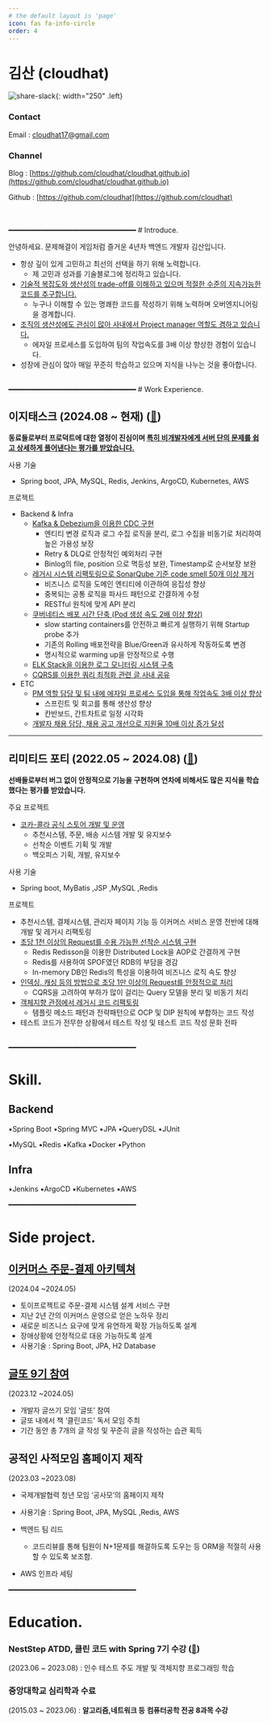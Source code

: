 ```yaml
---
# the default layout is 'page'
icon: fas fa-info-circle
order: 4
---
```



# 김산 (cloudhat)

![share-slack](/assets/img/profile.png){: width="250" .left}



### Contact

Email : cloudhat17@gmail.com

### Channel

Blog : [https://github.com/cloudhat/cloudhat.github.io](https://github.com/cloudhat/cloudhat.github.io)

Github : [https://github.com/cloudhat](https://github.com/cloudhat)

<br>
<br>
━━━━━━━━━━━━━━━━━━━━━━━━━━━━━━
# Introduce.

안녕하세요. 문제해결이 게임처럼 즐거운 4년차 백엔드 개발자 김산입니다.

- 항상 깊이 있게 고민하고 최선의 선택을 하기 위해 노력합니다.
    - 제 고민과 성과를 기술블로그에 정리하고 있습니다. 
- [기술적 복잡도와 생산성의 trade-off를 이해하고 있으며 적절한 수준의 지속가능한 코드를 추구합니다.](https://cloudhat.github.io/posts/sustainable-software/)
    - 누구나 이해할 수 있는 명쾌한 코드를 작성하기 위해 노력하며 오버엔지니어링을 경계합니다.
- [조직의 생산성에도 관심이 많아 사내에서 Project manager 역할도 겸하고 있습니다.](https://cloudhat.github.io/posts/agile-for-agile/)
    - 에자일 프로세스를 도입하여 팀의 작업속도를 3배 이상 향상한 경험이 있습니다.
- 성장에 관심이 많아 매일 꾸준히 학습하고 있으며 지식을 나누는 것을 좋아합니다.



<br>
━━━━━━━━━━━━━━━━━━━━━━━━━━━━━━
# Work Experience.

## 이지태스크 (2024.08 ~ 현재) **(**[🔗](https://easytask.co.kr/)**)**
**동료들로부터 프로덕트에 대한 열정이 진심이며 [특히 비개발자에게 서버 단의 문제를 쉽고 상세하게 풀어낸다는 평가를 받았습니다.](https://cloudhat.github.io/posts/developer-possible-today/)**

사용 기술 
-  Spring boot, JPA, MySQL, Redis, Jenkins, ArgoCD, Kubernetes, AWS

프로젝트
- Backend & Infra
    - [Kafka & Debezium을 이용한 CDC 구현](https://cloudhat.github.io/posts/debezium-kafka-CDC/)
        - 엔티티 변경 로직과 로그 수집 로직을 분리, 로그 수집을 비동기로 처리하여 높은 가용성 보장
        - Retry & DLQ로 안정적인 예외처리 구현
        - Binlog의 file, position 으로 멱등성 보완, Timestamp로 순서보장 보완
    - [레거시 시스템 리팩토링으로 SonarQube 기준 code smell 50개 이상 제거](https://cloudhat.github.io/posts/refactoring/)
        - 비즈니스 로직을 도메인 엔티티에 이관하여 응집성 향상
        - 중복되는 공통 로직을 파사드 패턴으로 간결하게 수정
        - RESTful 원칙에 맞게 API 분리
    - [쿠버네티스 배포 시간 단축 (Pod 생성 속도 2배 이상 향상)](https://cloudhat.github.io/posts/kubernetes-deployment/)
        - slow starting containers를 안전하고 빠르게 실행하기 위해 Startup probe 추가
        - 기존의 Rolling 배포전략을 Blue/Green과 유사하게 작동하도록 변경
        - 명시적으로 warming up을 안정적으로 수행
    - [ELK Stack을 이용한 로그 모니터링 시스템 구축](https://cloudhat.github.io/posts/ELK-in-local-env/)
    - [CQRS를 이용한 쿼리 최적화 관련 글 사내 공유](https://cloudhat.github.io/posts/CQRS-concept/)
- ETC
    - [PM 역할 담당 및 팀 내에 에자일 프로세스 도입을 통해 작업속도 3배 이상 향상](https://cloudhat.github.io/posts/agile-for-agile/)
        - 스프린트 및 회고를 통해 생산성 향상
        - 칸반보드, 간트차트로 일정 시각화
    - [개발자 채용 담당, 채용 공고 개선으로 지원율 10배 이상 증가 달성](https://cloudhat.github.io/posts/recruitment-process-improvement/)

  
---

## 리미티드 포티 (2022.05 ~ 2024.08) **(**[🔗](https://www.limited40.com)**)**
**선배들로부터 버그 없이 안정적으로 기능을 구현하며 연차에 비해서도 많은 지식을 학습했다는 평가를 받았습니다.**

주요 프로젝트 
- [코카-콜라 공식 스토어 개발 및 운영 ](https://cokeplay.cocacola.co.kr/main)
    - 추천시스템, 주문, 배송 시스템 개발 및 유지보수
    - 선착순 이벤트 기획 및 개발
    - 백오피스 기획, 개발, 유지보수


사용 기술 
  - Spring boot, MyBatis ,JSP ,MySQL ,Redis


프로젝트
- 추천시스템, 결제시스템, 관리자 페이지 기능 등 이커머스 서비스 운영 전반에 대해 개발 및 레거시 리팩토링
- [초당 1천 이상의 Request를 수용 가능한 선착순 시스템 구현](https://cloudhat.github.io/posts/distributed-lock-redis-FCFS/)
    - Redis Redisson을 이용한 Distributed Lock을 AOP로 간결하게 구현
    - Redis를 사용하여 SPOF였던 RDB의 부담을 경감
    - In-memory DB인 Redis의 특성을 이용하여 비즈니스 로직 속도 향상
- [인덱싱, 캐싱 등의 방법으로 초당 1만 이상의 Request를 안정적으로 처리](https://cloudhat.github.io/posts/optimization/)
    - CQRS을 고려하여 부하가 많이 걸리는 Query 모델을 분리 및 비동기 처리
- [객체지향 관점에서 레거시 코드 리팩토링](https://cloudhat.github.io/posts/strategy-pattern/)
    - 템플릿 메소드 패턴과 전략패턴으로 OCP 및 DIP 원칙에 부합하는 코드 작성    
- 테스트 코드가 전무한 상황에서 테스트 작성 및 테스트 코드 작성 문화 전파 

<br>
━━━━━━━━━━━━━━━━━━━━━━━━━━━━━━

# Skill.

## Backend

▪️Spring Boot  ▪️Spring MVC  ▪️JPA ▪️QueryDSL ▪️JUnit

▪️MySQL  ▪️Redis  ▪️Kafka  ▪️Docker ▪️Python 

## Infra

▪️Jenkins  ▪️ArgoCD  ▪️Kubernetes  ▪️AWS


━━━━━━━━━━━━━━━━━━━━━━━━━━━━━━

# Side project.

##  **[이커머스 주문-결제 아키텍쳐](https://cloudhat.github.io/posts/payment-system/)**


(2024.04 ~2024.05)

- 토이프로젝트로 주문-결제 시스템 설계 서비스 구현
- 지난 2년 간의 이커머스 운영으로 얻은 노하우 정리
- 새로운 비즈니스 요구에 맞게 유연하게 확장 가능하도록 설계
- 장애상황에 안정적으로 대응 가능하도록 설계
- 사용기술 : Spring Boot, JPA, H2 Database

##  **[글또 9기 참여](https://geultto.github.io/blog/geultto-summary/)**


(2023.12 ~2024.05)

- 개발자 글쓰기 모임 ‘글또’ 참여
- 글또 내에서 책 ‘클린코드’ 독서 모임 주최
- 기간 동안 총 7개의 글 작성 및 꾸준히 글을 작성하는 습관 획득

## 공적인 사적모임 홈페이지 제작

(2023.03 ~2023.08)

- 국제개발협력 청년  모임 ‘공사모’의 홈페이지 제작
- 사용기술 : Spring Boot, JPA, MySQL ,Redis, AWS
- 백엔드 팀 리드
    - 코드리뷰를 통해 팀원이  N+1문제를 해결하도록 도우는 등 ORM을 적절히 사용할 수 있도록 보조함.
    
- AWS 인프라 세팅

━━━━━━━━━━━━━━━━━━━━━━━━━━━━━━
# Education.

### **NestStep ATDD, 클린 코드 with Spring 7기 수강 (**[🔗](https://edu.nextstep.camp/c/R89PYi5H/)**)**

(2023.06 ~ 2023.08) : 인수 테스트 주도 개발 및 객체지향 프로그래밍 학습

### 중앙대학교 심리학과 수료

(2015.03 ~ 2023.06) : **알고리즘,네트워크 등** **컴퓨터공학 전공 8과목 수강**
